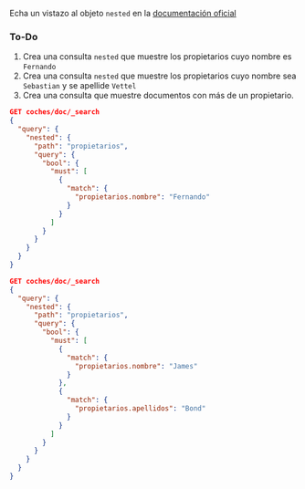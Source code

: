 Echa un vistazo al objeto `nested` en la [documentación oficial](https://www.elastic.co/guide/en/elasticsearch/reference/6.x/nested.html)

### To-Do
1. Crea una consulta `nested` que muestre los propietarios cuyo nombre es `Fernando`
2. Crea una consulta `nested` que muestre los propietarios cuyo nombre sea `Sebastian` y se apellide `Vettel`
3. Crea una consulta que muestre documentos con más de un propietario.

```json
GET coches/doc/_search
{
  "query": {
    "nested": {
      "path": "propietarios",
      "query": {
        "bool": {
          "must": [
            {
              "match": {
                "propietarios.nombre": "Fernando"
              }
            }
          ]
        }
      }
    }
  }
}

GET coches/doc/_search
{
  "query": {
    "nested": {
      "path": "propietarios",
      "query": {
        "bool": {
          "must": [
            {
              "match": {
                "propietarios.nombre": "James"
              }
            },
            {
              "match": {
                "propietarios.apellidos": "Bond"
              }
            }
          ]
        }
      }
    }
  }
}


